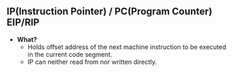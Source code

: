 ## IP(Instruction Pointer) / PC(Program Counter)    EIP/RIP
  - **What?**
    - Holds offset address of the next machine instruction to be executed in the current code segment.
    - IP can neither read from nor written directly.
